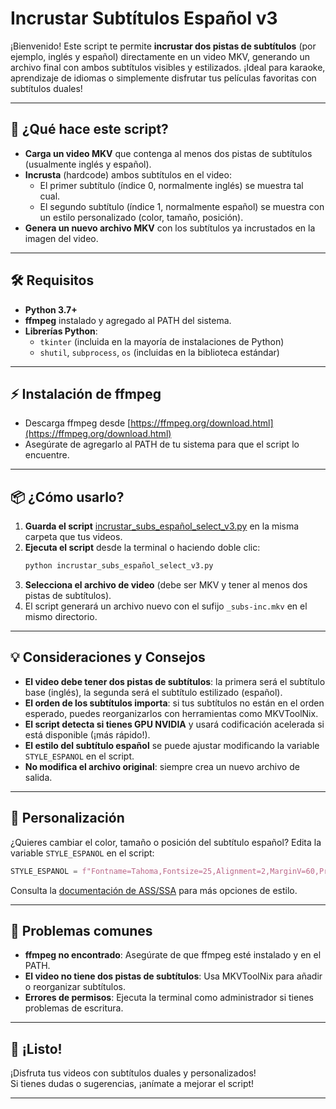 # Incrustar Subtítulos Español v3

¡Bienvenido! Este script te permite **incrustar dos pistas de subtítulos** (por ejemplo, inglés y español) directamente en un video MKV, generando un archivo final con ambos subtítulos visibles y estilizados. ¡Ideal para karaoke, aprendizaje de idiomas o simplemente disfrutar tus películas favoritas con subtítulos duales!

---

## 🚀 ¿Qué hace este script?

- **Carga un video MKV** que contenga al menos dos pistas de subtítulos (usualmente inglés y español).
- **Incrusta** (hardcode) ambos subtítulos en el video:
  - El primer subtítulo (índice 0, normalmente inglés) se muestra tal cual.
  - El segundo subtítulo (índice 1, normalmente español) se muestra con un estilo personalizado (color, tamaño, posición).
- **Genera un nuevo archivo MKV** con los subtítulos ya incrustados en la imagen del video.

---

## 🛠️ Requisitos

- **Python 3.7+**
- **ffmpeg** instalado y agregado al PATH del sistema.
- **Librerías Python**:
  - `tkinter` (incluida en la mayoría de instalaciones de Python)
  - `shutil`, `subprocess`, `os` (incluidas en la biblioteca estándar)

---

## ⚡ Instalación de ffmpeg

- Descarga ffmpeg desde [https://ffmpeg.org/download.html](https://ffmpeg.org/download.html)
- Asegúrate de agregarlo al PATH de tu sistema para que el script lo encuentre.

---

## 📦 ¿Cómo usarlo?

1. **Guarda el script** [incrustar_subs_español_select_v3.py](incrustar_subs_español_select_v3.py) en la misma carpeta que tus videos.
2. **Ejecuta el script** desde la terminal o haciendo doble clic:
   ```sh
   python incrustar_subs_español_select_v3.py
   ```
3. **Selecciona el archivo de video** (debe ser MKV y tener al menos dos pistas de subtítulos).
4. El script generará un archivo nuevo con el sufijo `_subs-inc.mkv` en el mismo directorio.

---

## 💡 Consideraciones y Consejos

- **El video debe tener dos pistas de subtítulos**: la primera será el subtítulo base (inglés), la segunda será el subtítulo estilizado (español).
- **El orden de los subtítulos importa**: si tus subtítulos no están en el orden esperado, puedes reorganizarlos con herramientas como MKVToolNix.
- **El script detecta si tienes GPU NVIDIA** y usará codificación acelerada si está disponible (¡más rápido!).
- **El estilo del subtítulo español** se puede ajustar modificando la variable `STYLE_ESPANOL` en el script.
- **No modifica el archivo original**: siempre crea un nuevo archivo de salida.

---

## 🧩 Personalización

¿Quieres cambiar el color, tamaño o posición del subtítulo español? Edita la variable `STYLE_ESPANOL` en el script:

```python
STYLE_ESPANOL = f"Fontname=Tahoma,Fontsize=25,Alignment=2,MarginV=60,PrimaryColour=&H00FFFFEE,OutlineColour=&H80000000,BorderStyle=1,Outline=1,Shadow=0.5"
```

Consulta la [documentación de ASS/SSA](https://docs.aegisub.org/3.2/ASS_Tags/) para más opciones de estilo.

---

## 🐞 Problemas comunes

- **ffmpeg no encontrado**: Asegúrate de que ffmpeg esté instalado y en el PATH.
- **El video no tiene dos pistas de subtítulos**: Usa MKVToolNix para añadir o reorganizar subtítulos.
- **Errores de permisos**: Ejecuta la terminal como administrador si tienes problemas de escritura.

---

## 🎉 ¡Listo!

¡Disfruta tus videos con subtítulos duales y personalizados!  
Si tienes dudas o sugerencias, ¡anímate a mejorar el script!

---